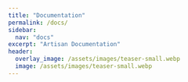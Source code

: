```yaml
---
title: "Documentation"
permalink: /docs/
sidebar:
  nav: "docs"
excerpt: "Artisan Documentation"
header:
  overlay_image: /assets/images/teaser-small.webp
  image: /assets/images/teaser-small.webp
---
```


